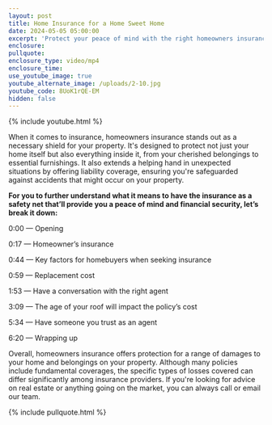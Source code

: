 ```yaml
---
layout: post
title: Home Insurance for a Home Sweet Home
date: 2024-05-05 05:00:00
excerpt: 'Protect your peace of mind with the right homeowners insurance policy. '
enclosure:
pullquote:
enclosure_type: video/mp4
enclosure_time:
use_youtube_image: true
youtube_alternate_image: /uploads/2-10.jpg
youtube_code: 8UoK1rQE-EM
hidden: false
---
```

{% include youtube.html %}

When it comes to insurance, homeowners insurance stands out as a necessary shield for your property. It's designed to protect not just your home itself but also everything inside it, from your cherished belongings to essential furnishings. It also extends a helping hand in unexpected situations by offering liability coverage, ensuring you're safeguarded against accidents that might occur on your property.

**For you to further understand what it means to have the insurance as a safety net that’ll provide you a peace of mind and financial security, let’s break it down:**

0:00 — Opening

0:17 — Homeowner’s insurance

0:44 — Key factors for homebuyers when seeking insurance

0:59 — Replacement cost

1:53 — Have a conversation with the right agent

3:09 — The age of your roof will impact the policy’s cost

5:34 — Have someone you trust as an agent

6:20 — Wrapping up

Overall, homeowners insurance offers protection for a range of damages to your home and belongings on your property. Although many policies include fundamental coverages, the specific types of losses covered can differ significantly among insurance providers. If you're looking for advice on real estate or anything going on the market, you can always call or email our team.

{% include pullquote.html %}